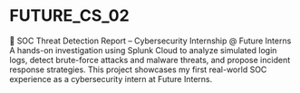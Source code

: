 # FUTURE_CS_02
🔐 SOC Threat Detection Report – Cybersecurity Internship @ Future Interns A hands-on investigation using Splunk Cloud to analyze simulated login logs, detect brute-force attacks and malware threats, and propose incident response strategies. This project showcases my first real-world SOC experience as a cybersecurity intern at Future Interns.
